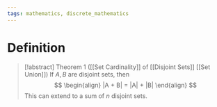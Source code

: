 ```yaml
---
tags: mathematics, discrete_mathematics
---
```


# Definition

> [!abstract] Theorem 1 ([[Set Cardinality]] of [[Disjoint Sets]] [[Set Union]])
> If $A, B$ are disjoint sets, then
> $$
> \begin{align}
> |A + B| = |A| + |B|
> \end{align}
> $$
> This can extend to a sum of $n$ disjoint sets.
